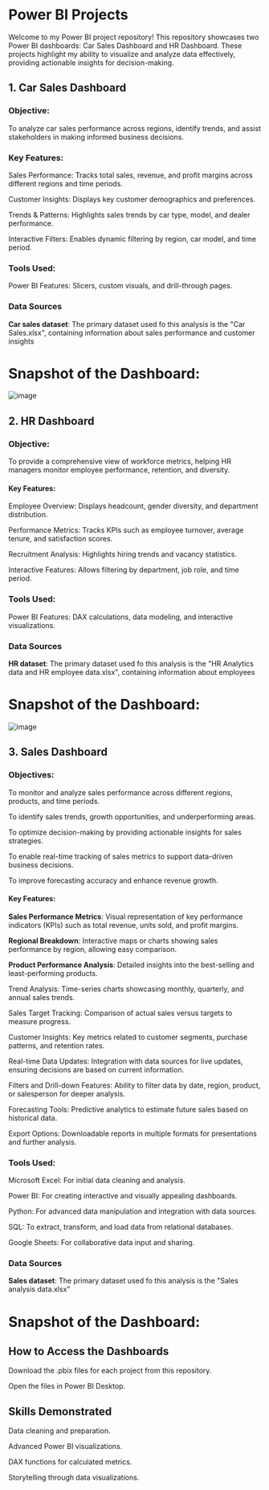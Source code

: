 # Power BI Projects
Welcome to my Power BI project repository! This repository showcases two Power BI dashboards: Car Sales Dashboard and HR Dashboard. These projects highlight my ability to visualize and analyze data effectively, providing actionable insights for decision-making.
## 1. Car Sales Dashboard

### Objective:
To analyze car sales performance across regions, identify trends, and assist stakeholders in making informed business decisions.

### Key Features:

Sales Performance: Tracks total sales, revenue, and profit margins across different regions and time periods.

Customer Insights: Displays key customer demographics and preferences.

Trends & Patterns: Highlights sales trends by car type, model, and dealer performance.

Interactive Filters: Enables dynamic filtering by region, car model, and time period.

### Tools Used:

Power BI Features: Slicers, custom visuals, and drill-through pages.

### Data Sources

**Car sales dataset**: The primary dataset used fo this analysis is the "Car Sales.xlsx", containing information about sales performance and customer insights

# Snapshot of the Dashboard:

![image](https://github.com/user-attachments/assets/2be00cd2-606d-4c95-9480-e8df69908daa)

## 2. HR Dashboard

### Objective:

To provide a comprehensive view of workforce metrics, helping HR managers monitor employee performance, retention, and diversity.

#### Key Features:

Employee Overview: Displays headcount, gender diversity, and department distribution.

Performance Metrics: Tracks KPIs such as employee turnover, average tenure, and satisfaction scores.

Recruitment Analysis: Highlights hiring trends and vacancy statistics.

Interactive Features: Allows filtering by department, job role, and time period.

### Tools Used:

Power BI Features: DAX calculations, data modeling, and interactive visualizations.

### Data Sources

**HR dataset**: The primary dataset used fo this analysis is the "HR Analytics data and HR employee data.xlsx", containing information about employees

# Snapshot of the Dashboard:

![image](https://github.com/user-attachments/assets/d196227c-df0f-48cf-8fbb-013f9f5769d4)



## 3. Sales Dashboard


### Objectives:

To monitor and analyze sales performance across different regions, products, and time periods.

To identify sales trends, growth opportunities, and underperforming areas.

To optimize decision-making by providing actionable insights for sales strategies.

To enable real-time tracking of sales metrics to support data-driven business decisions.

To improve forecasting accuracy and enhance revenue growth.

#### Key Features:

**Sales Performance Metrics**: Visual representation of key performance indicators (KPIs) such as total revenue, units sold, and profit margins.

**Regional Breakdown**: Interactive maps or charts showing sales performance by region, allowing easy comparison.

**Product Performance Analysis**: Detailed insights into the best-selling and least-performing products.

Trend Analysis: Time-series charts showcasing monthly, quarterly, and annual sales trends.

Sales Target Tracking: Comparison of actual sales versus targets to measure progress.

Customer Insights: Key metrics related to customer segments, purchase patterns, and retention rates.

Real-time Data Updates: Integration with data sources for live updates, ensuring decisions are based on current information.

Filters and Drill-down Features: Ability to filter data by date, region, product, or salesperson for deeper analysis.

Forecasting Tools: Predictive analytics to estimate future sales based on historical data.

Export Options: Downloadable reports in multiple formats for presentations and further analysis.

### Tools Used:

Microsoft Excel: For initial data cleaning and analysis.

Power BI: For creating interactive and visually appealing dashboards.

Python: For advanced data manipulation and integration with data sources.

SQL: To extract, transform, and load data from relational databases.

Google Sheets: For collaborative data input and sharing.

### Data Sources

**Sales dataset**: The primary dataset used fo this analysis is the "Sales analysis data.xlsx"

# Snapshot of the Dashboard:



## How to Access the Dashboards ##

Download the .pbix files for each project from this repository.

Open the files in Power BI Desktop.


## Skills Demonstrated ##

Data cleaning and preparation.

Advanced Power BI visualizations.

DAX functions for calculated metrics.

Storytelling through data visualizations.
